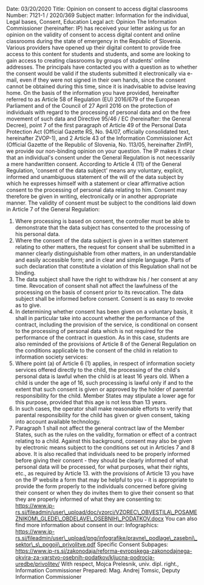 Date: 03/20/2020
Title: Opinion on consent to access digital classrooms
Number: 7121-1 / 2020/369
Subject matter: Information for the individual, Legal bases, Consent, Education
Legal act: Opinion
The Information Commissioner (hereinafter: IP) has received your letter asking us for an opinion on the validity of consent to access digital content and online classrooms during the state of emergency in the Republic of Slovenia. Various providers have opened up their digital content to provide free access to this content for students and students, and some are looking to gain access to creating classrooms by groups of students' online addresses. The principals have contacted you with a question as to whether the consent would be valid if the students submitted it electronically via e-mail, even if they were not signed in their own hands, since the consent cannot be obtained during this time, since it is inadvisable to advise leaving home.
On the basis of the information you have provided, hereinafter referred to as Article 58 of Regulation (EU) 2016/679 of the European Parliament and of the Council of 27 April 2016 on the protection of individuals with regard to the processing of personal data and on the free movement of such data and Directive 95/46 / EC (hereinafter: the General Decree), point 7 of the first paragraph of Article 49 of the Personal Data Protection Act (Official Gazette RS, No. 94/07, officially consolidated text, hereinafter ZVOP-1), and 2 Article 43 of the Information Commissioner Act (Official Gazette of the Republic of Slovenia, No. 113/05, hereinafter ZInfP), we provide our non-binding opinion on your question.
The IP makes it clear that an individual's consent under the General Regulation is not necessarily a mere handwritten consent. According to Article 4 (11) of the General Regulation, 'consent of the data subject' means any voluntary, explicit, informed and unambiguous statement of the will of the data subject by which he expresses himself with a statement or clear affirmative action consent to the processing of personal data relating to him. Consent may therefore be given in writing, electronically or in another appropriate manner.
The validity of consent must be subject to the conditions laid down in Article 7 of the General Regulation:
1. Where processing is based on consent, the controller must be able to demonstrate that the data subject has consented to the processing of his personal data.
2. Where the consent of the data subject is given in a written statement relating to other matters, the request for consent shall be submitted in a manner clearly distinguishable from other matters, in an understandable and easily accessible form; and in clear and simple language. Parts of such declaration that constitute a violation of this Regulation shall not be binding.
3. The data subject shall have the right to withdraw his / her consent at any time. Revocation of consent shall not affect the lawfulness of the processing on the basis of consent prior to its revocation. The data subject shall be informed before consent. Consent is as easy to revoke as to give.
4. In determining whether consent has been given on a voluntary basis, it shall in particular take into account whether the performance of the contract, including the provision of the service, is conditional on consent to the processing of personal data which is not required for the performance of the contract in question.
As in this case, students are also reminded of the provisions of Article 8 of the General Regulation on the conditions applicable to the consent of the child in relation to information society services:
1. Where point (a) of Article 6 (1) applies, in respect of information society services offered directly to the child, the processing of the child's personal data is lawful when the child is at least 16 years old. When a child is under the age of 16, such processing is lawful only if and to the extent that such consent is given or approved by the holder of parental responsibility for the child.
Member States may stipulate a lower age for this purpose, provided that this age is not less than 13 years.
2. In such cases, the operator shall make reasonable efforts to verify that parental responsibility for the child has given or given consent, taking into account available technology.
3. Paragraph 1 shall not affect the general contract law of the Member States, such as the rules on the validity, formation or effect of a contract relating to a child.
Against this background, consent may also be given by electronic means subject to the conditions set out in Articles 7 and 8 above.
It is also recalled that individuals need to be properly informed before giving their consent - they should be clearly informed of what personal data will be processed, for what purposes, what their rights, etc., as required by Article 13. with the provisions of Article 13 you have on the IP website a form that may be helpful to you - it is appropriate to provide the form properly to the individuals concerned before giving their consent or when they do invites them to give their consent so that they are properly informed of what they are consenting to:
https://www.ip-rs.si/fileadmin/user\_upload/doc/vzorci/VZOREC\_OBVESTILA\_POSAMEZNIKOM\_GLEDE\_OBDELAVE\_OSEBNIH\_PODATKOV.docx
You can also find more information about consent in our:
Infographics: https://www.ip-rs.si/fileadmin/user\_upload/png/infografike/pravne\_podlage\_zasebni\_sektor\_s\_pogoji\_privolitve.pdf
     Specific Consent Subpages:
https://www.ip-rs.si/zakonodaja/reforma-evropskega-zakonodajnega-okvira-za-varstvo-osebnih-podatkov/kljucna-podrocja-uredbe/privolitev/
With respect,
Mojca Prelesnik, univ. dipl. right.,
Information Commissioner
Prepared:
Mag. Andrej Tomsic,
Deputy Information Commissioner
